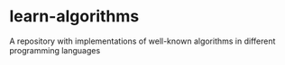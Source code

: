 # learn-algorithms
A repository with implementations of well-known algorithms in different programming languages 
